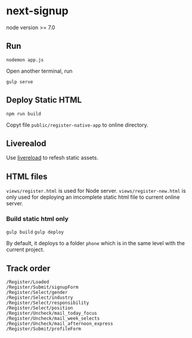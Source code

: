 # next-signup
node version >= 7.0

## Run
```
nodemon app.js
```

Open another terminal, run
```
gulp serve
```

## Deploy Static HTML
```
npm run build
```

Copyt file `public/register-native-app` to online directory.

## Liverealod
Use [livereload](http://feedback.livereload.com/knowledgebase/articles/67441-how-do-i-start-using-livereload-) to refesh static assets.

## HTML files
`views/register.html` is used for Node server.
`views/register-new.html` is only used for deploying an imcomplete static html file to current online server.

### Build static html only
`gulp build`
`gulp deploy`

By default, it deploys to a folder `phone` which is in the same level with the current project.

## Track order
```
/Register/Loaded
/Register/Submit/signupForm
/Register/Select/gender
/Register/Select/industry
/Register/Select/responsibility
/Register/Select/position
/Register/Uncheck/mail_today_focus
/Register/Uncheck/mail_week_selects
/Register/Uncheck/mail_afternoon_express
/Register/Submit/profileForm
```